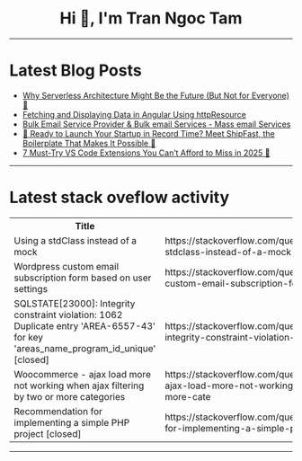 <h1 align="center">Hi 👋, I'm Tran Ngoc Tam</h1>

---

# Latest Blog Posts 
<!-- BLOG-POST-LIST:START -->
- [Why Serverless Architecture Might Be the Future &lpar;But Not for Everyone&rpar; 🚀](https://dev.to/dct_technologyprivatelimited/why-serverless-architecture-might-be-the-future-but-not-for-everyone-42hf)
- [Fetching and Displaying Data in Angular Using httpResource](https://dev.to/manthanank/fetching-and-displaying-data-in-angular-using-httpresource-a1c)
- [Bulk Email Service Provider &amp; Bulk email Services - Mass email Services](https://dev.to/sam_devid_65bbbe34ab06c1a/bulk-email-service-provider-bulk-email-services-mass-email-services-2l62)
- [🚀 Ready to Launch Your Startup in Record Time? Meet ShipFast, the Boilerplate That Makes It Possible 🚀](https://dev.to/lewiz17/ready-to-launch-your-startup-in-record-time-meet-shipfast-the-boilerplate-that-makes-it-57cd)
- [7 Must-Try VS Code Extensions You Can’t Afford to Miss in 2025 🚀](https://dev.to/dct_technologyprivatelimited/7-must-try-vs-code-extensions-you-cant-afford-to-miss-in-2025-49d6)
<!-- BLOG-POST-LIST:END -->

---

# Latest stack oveflow activity
<table>
  <tr><th>Title</th><th>Link</th></tr>
  <!-- STACKOVERFLOW:START --><tr><td>Using a stdClass instead of a mock</td><td>https://stackoverflow.com/questions/79474477/using-a-stdclass-instead-of-a-mock</td></tr><tr><td>Wordpress custom email subscription form based on user settings</td><td>https://stackoverflow.com/questions/79474414/wordpress-custom-email-subscription-form-based-on-user-settings</td></tr><tr><td>SQLSTATE[23000]: Integrity constraint violation: 1062 Duplicate entry &#39;AREA-6557-43&#39; for key &#39;areas_name_program_id_unique&#39; [closed]</td><td>https://stackoverflow.com/questions/79474096/sqlstate23000-integrity-constraint-violation-1062-duplicate-entry-area-6557</td></tr><tr><td>Woocommerce - ajax load more not working when ajax filtering by two or more categories</td><td>https://stackoverflow.com/questions/79473944/woocommerce-ajax-load-more-not-working-when-ajax-filtering-by-two-or-more-cate</td></tr><tr><td>Recommendation for implementing a simple PHP project [closed]</td><td>https://stackoverflow.com/questions/79473789/recommendation-for-implementing-a-simple-php-project</td></tr><!-- STACKOVERFLOW:END -->
</table>

---


